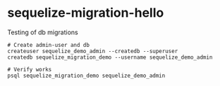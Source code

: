 # sequelize-migration-hello
Testing of db migrations

```
# Create admin-user and db
createuser sequelize_demo_admin --createdb --superuser
createdb sequelize_migration_demo --username sequelize_demo_admin

# Verify works
psql sequelize_migration_demo sequelize_demo_admin
```
